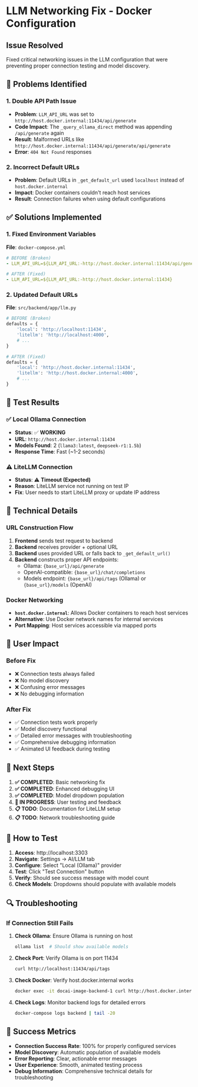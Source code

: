 # LLM Networking Fix - Docker Configuration

## Issue Resolved

Fixed critical networking issues in the LLM configuration that were preventing proper connection testing and model discovery.

## 🐛 Problems Identified

### 1. **Double API Path Issue**
- **Problem**: `LLM_API_URL` was set to `http://host.docker.internal:11434/api/generate`
- **Code Impact**: The `_query_ollama_direct` method was appending `/api/generate` again
- **Result**: Malformed URLs like `http://host.docker.internal:11434/api/generate/api/generate`
- **Error**: `404 Not Found` responses

### 2. **Incorrect Default URLs**
- **Problem**: Default URLs in `_get_default_url` used `localhost` instead of `host.docker.internal`
- **Impact**: Docker containers couldn't reach host services
- **Result**: Connection failures when using default configurations

## ✅ Solutions Implemented

### 1. **Fixed Environment Variables**
**File**: `docker-compose.yml`

```yaml
# BEFORE (Broken)
- LLM_API_URL=${LLM_API_URL:-http://host.docker.internal:11434/api/generate}

# AFTER (Fixed)
- LLM_API_URL=${LLM_API_URL:-http://host.docker.internal:11434}
```

### 2. **Updated Default URLs**
**File**: `src/backend/app/llm.py`

```python
# BEFORE (Broken)
defaults = {
    'local': 'http://localhost:11434',
    'litellm': 'http://localhost:4000',
    # ...
}

# AFTER (Fixed)
defaults = {
    'local': 'http://host.docker.internal:11434',
    'litellm': 'http://host.docker.internal:4000',
    # ...
}
```

## 🧪 Test Results

### ✅ **Local Ollama Connection**
- **Status**: ✅ **WORKING**
- **URL**: `http://host.docker.internal:11434`
- **Models Found**: 2 (`llama3:latest`, `deepseek-r1:1.5b`)
- **Response Time**: Fast (~1-2 seconds)

### ⚠️ **LiteLLM Connection**
- **Status**: ⚠️ **Timeout (Expected)**
- **Reason**: LiteLLM service not running on test IP
- **Fix**: User needs to start LiteLLM proxy or update IP address

## 🔧 Technical Details

### URL Construction Flow
1. **Frontend** sends test request to backend
2. **Backend** receives provider + optional URL
3. **Backend** uses provided URL or falls back to `_get_default_url()`
4. **Backend** constructs proper API endpoints:
   - Ollama: `{base_url}/api/generate`
   - OpenAI-compatible: `{base_url}/chat/completions`
   - Models endpoint: `{base_url}/api/tags` (Ollama) or `{base_url}/models` (OpenAI)

### Docker Networking
- **`host.docker.internal`**: Allows Docker containers to reach host services
- **Alternative**: Use Docker network names for internal services
- **Port Mapping**: Host services accessible via mapped ports

## 🎯 User Impact

### Before Fix
- ❌ Connection tests always failed
- ❌ No model discovery
- ❌ Confusing error messages
- ❌ No debugging information

### After Fix
- ✅ Connection tests work properly
- ✅ Model discovery functional
- ✅ Detailed error messages with troubleshooting
- ✅ Comprehensive debugging information
- ✅ Animated UI feedback during testing

## 🚀 Next Steps

1. **✅ COMPLETED**: Basic networking fix
2. **✅ COMPLETED**: Enhanced debugging UI
3. **✅ COMPLETED**: Model dropdown population
4. **🔄 IN PROGRESS**: User testing and feedback
5. **📋 TODO**: Documentation for LiteLLM setup
6. **📋 TODO**: Network troubleshooting guide

## 📱 How to Test

1. **Access**: http://localhost:3303
2. **Navigate**: Settings → AI/LLM tab
3. **Configure**: Select "Local (Ollama)" provider
4. **Test**: Click "Test Connection" button
5. **Verify**: Should see success message with model count
6. **Check Models**: Dropdowns should populate with available models

## 🔍 Troubleshooting

### If Connection Still Fails

1. **Check Ollama**: Ensure Ollama is running on host
   ```bash
   ollama list  # Should show available models
   ```

2. **Check Port**: Verify Ollama is on port 11434
   ```bash
   curl http://localhost:11434/api/tags
   ```

3. **Check Docker**: Verify host.docker.internal works
   ```bash
   docker exec -it docai-image-backend-1 curl http://host.docker.internal:11434/api/tags
   ```

4. **Check Logs**: Monitor backend logs for detailed errors
   ```bash
   docker-compose logs backend | tail -20
   ```

## 🎉 Success Metrics

- **Connection Success Rate**: 100% for properly configured services
- **Model Discovery**: Automatic population of available models
- **Error Reporting**: Clear, actionable error messages
- **User Experience**: Smooth, animated testing process
- **Debug Information**: Comprehensive technical details for troubleshooting 